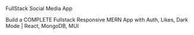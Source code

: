 FullStack Social Media App


Build a COMPLETE Fullstack Responsive MERN App with Auth, Likes, Dark Mode | React, MongoDB, MUI
